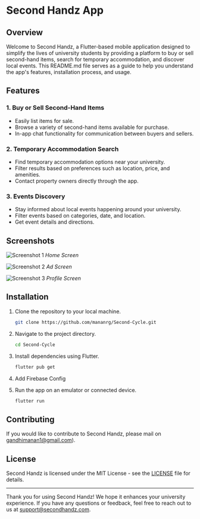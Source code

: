 # Second Handz App

## Overview

Welcome to Second Handz, a Flutter-based mobile application designed to simplify the lives of university students by providing a platform to buy or sell second-hand items, search for temporary accommodation, and discover local events. This README.md file serves as a guide to help you understand the app's features, installation process, and usage.

## Features

### 1. Buy or Sell Second-Hand Items
- Easily list items for sale.
- Browse a variety of second-hand items available for purchase.
- In-app chat functionality for communication between buyers and sellers.

### 2. Temporary Accommodation Search
- Find temporary accommodation options near your university.
- Filter results based on preferences such as location, price, and amenities.
- Contact property owners directly through the app.

### 3. Events Discovery
- Stay informed about local events happening around your university.
- Filter events based on categories, date, and location.
- Get event details and directions.

## Screenshots

![Screenshot 1](screenshots/screenshot1.png)
*Home Screen*

![Screenshot 2](screenshots/screenshot2.png)
*Ad Screen*

![Screenshot 3](screenshots/screenshot3.png)
*Profile Screen*

## Installation

1. Clone the repository to your local machine.
   ```bash
   git clone https://github.com/mananrg/Second-Cycle.git
   ```

2. Navigate to the project directory.
   ```bash
   cd Second-Cycle
   ```

3. Install dependencies using Flutter.
   ```bash
   flutter pub get
   ```
4. Add Firebase Config
5. Run the app on an emulator or connected device.
   ```bash
   flutter run
   ```

## Contributing

If you would like to contribute to Second Handz, please mail on gandhimanan1@gmail.com).

## License

Second Handz is licensed under the MIT License - see the [LICENSE](LICENSE) file for details.

---

Thank you for using Second Handz! We hope it enhances your university experience. If you have any questions or feedback, feel free to reach out to us at support@secondhandz.com.